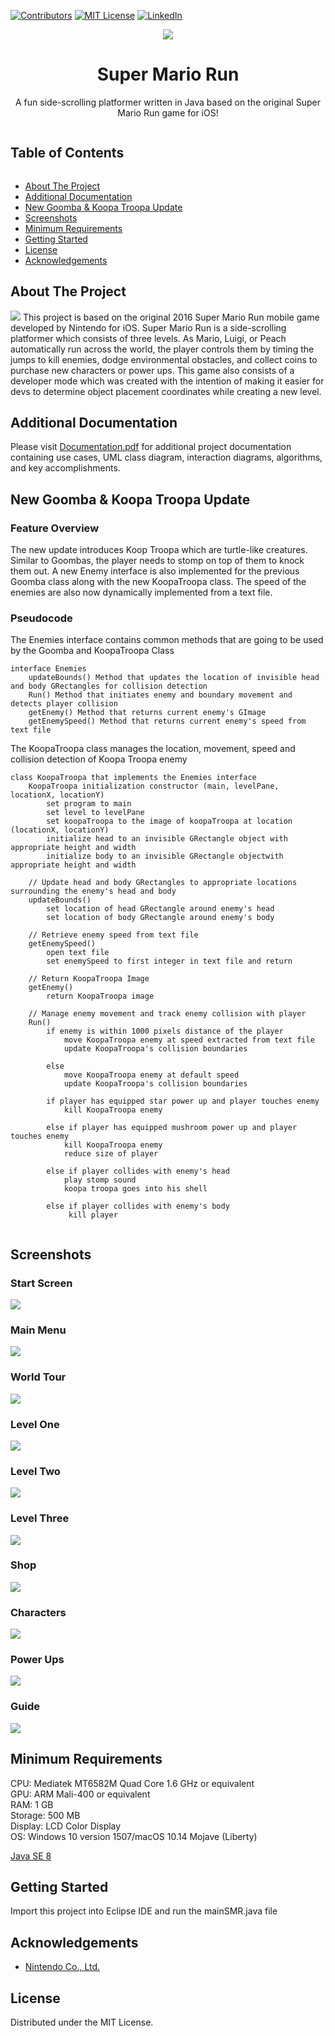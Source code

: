 [![Contributors][contributors-shield]][contributors-url] 
[![MIT License][license-shield]][license-url]
[![LinkedIn][linkedin-shield]][linkedin-url]
<br>

<p align="center">
<img src="https://github.com/i0nicsBik/SuperMarioRun/blob/master/media/startScreen/mario.png?raw=true"></p>
<h1 align='center' >Super Mario Run</h1>
<p align='center'>A fun side-scrolling platformer written in Java based on the original Super Mario Run game for iOS!</p>
<summary><h2 style="display: inline-block">Table of Contents</h2></summary>

- [About The Project](#about)
- [Additional Documentation](#doc)
- [New Goomba & Koopa Troopa Update](#update)
- [Screenshots](#screenshots)
- [Minimum Requirements](#min)
- [Getting Started](#start)
- [License](#license)
- [Acknowledgements](#ack)

<h2 id='about'>About The Project</h2>
<img src='Screenshots/level.png '>
This project is based on the original 2016 Super Mario Run mobile game developed by Nintendo for iOS.
Super Mario Run is a side-scrolling platformer which consists of three levels. As Mario, Luigi, or Peach
automatically run across the world, the player controls them by timing the jumps to kill enemies, dodge environmental obstacles, and collect
coins to purchase new characters or power ups. This game also consists of a developer mode which was created with the intention
of making it easier for devs to determine object placement coordinates while creating a new level.

<h2 id='doc'>Additional Documentation</h2>
<p>Please visit <a href='https://github.com/i0nics/super-mario-run/blob/master/Documentation.pdf'>Documentation.pdf</a> for additional project documentation containing use cases, UML class diagram, interaction diagrams, algorithms, and key accomplishments.</p>

<h2 id='update'>New Goomba & Koopa Troopa Update</h2>
<h3>Feature Overview</h3>
<p>The new update introduces Koop Troopa which are turtle-like creatures. Similar to Goombas, the player needs to stomp on top of them to knock them out.
 A new Enemy interface is also implemented for the previous Goomba class along with the new KoopaTroopa class. The speed of the enemies are also now dynamically implemented from a text file.
</p>

<h3>Pseudocode</h3>
<p>The Enemies interface contains common methods that are going to be used by the Goomba and KoopaTroopa Class</p>

```
interface Enemies
    updateBounds() Method that updates the location of invisible head and body GRectangles for collision detection
    Run() Method that initiates enemy and boundary movement and detects player collision
    getEnemy() Method that returns current enemy's GImage
    getEnemySpeed() Method that returns current enemy's speed from text file
```

<p>The KoopaTroopa class manages the location, movement, speed and collision detection of Koopa Troopa enemy</p>

```
class KoopaTroopa that implements the Enemies interface
    KoopaTroopa initialization constructor (main, levelPane, locationX, locationY)
        set program to main
        set level to levelPane
        set koopaTroopa to the image of koopaTroopa at location (locationX, locationY)
        initialize head to an invisible GRectangle object with appropriate height and width
        initialize body to an invisible GRectangle objectwith appropriate height and width
        
    // Update head and body GRectangles to appropriate locations surrounding the enemy's head and body
    updateBounds()
        set location of head GRectangle around enemy's head
        set location of body GRectangle around enemy's body
    
    // Retrieve enemy speed from text file
    getEnemySpeed()
        open text file
        set enemySpeed to first integer in text file and return
   
    // Return KoopaTroopa Image
    getEnemy()
        return KoopaTroopa image
      
    // Manage enemy movement and track enemy collision with player
    Run()
        if enemy is within 1000 pixels distance of the player
            move KoopaTroopa enemy at speed extracted from text file
            update KoopaTroopa's collision boundaries
        
        else
            move KoopaTroopa enemy at default speed
            update KoopaTroopa's collision boundaries
        
        if player has equipped star power up and player touches enemy
            kill KoopaTroopa enemy
        
        else if player has equipped mushroom power up and player touches enemy
            kill KoopaTroopa enemy
            reduce size of player
        
        else if player collides with enemy's head
            play stomp sound
            koopa troopa goes into his shell
       
        else if player collides with enemy's body
             kill player
 
```

<h2 id='screenshots'>Screenshots</h2>
<h3>Start Screen</h3>
<img src='Screenshots/start.png'>
<h3>Main Menu</h3>
<img src='Screenshots/menu.png'>
<h3>World Tour</h3>
<img src='Screenshots/world_tour.png'>
<h3>Level One</h3>
<img src='Screenshots/level1.png'>
<h3>Level Two</h3>
<img src='Screenshots/level2.png'>
<h3>Level Three</h3>
<img src='Screenshots/level3.png'>
<h3>Shop</h3>
<img src='Screenshots/shop.png'>
<h3>Characters</h3>
<img src='Screenshots/charac.png'>
<h3>Power Ups</h3>
<img src='Screenshots/powerup.png'>
<h3>Guide</h3>
<img src='Screenshots/guide.png'>
<h2 id='min'>Minimum Requirements</h2>
CPU: Mediatek MT6582M Quad Core 1.6 GHz or equivalent<br />
GPU: ARM Mali-400 or equivalent<br />
RAM: 1 GB<br />
Storage: 500 MB<br />
Display: LCD Color Display<br />
OS: Windows 10 version 1507/macOS 10.14 Mojave (Liberty)

[Java SE 8](https://www.oracle.com/java/technologies/javase-downloads.html)

<h2 id='start'>Getting Started</h2>
Import this project into Eclipse IDE and run the mainSMR.java file

<h2 id='ack'>Acknowledgements</h2>

* [Nintendo Co., Ltd.](http://nintendo.com)

<h2 id='license'>License</h2>
<p>Distributed under the MIT License.</p>

[contributors-shield]: https://img.shields.io/github/contributors/othneildrew/Best-README-Template.svg?style=for-the-badge
[contributors-url]: https://github.com/i0nics/super-mario-run/graphs/contributors
[license-shield]: https://img.shields.io/github/license/othneildrew/Best-README-Template.svg?style=for-the-badge
[license-url]: https://github.com/i0nics/super-mario-run/blob/master/LICENSE
[linkedin-shield]: https://img.shields.io/badge/-LinkedIn-black.svg?style=for-the-badge&logo=linkedin&colorB=555
[linkedin-url]: https://linkedin.com/in/bikramce

